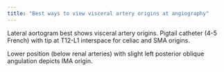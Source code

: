 ```yaml
---
title: "Best ways to view visceral artery origins at angiography"
---
```

Lateral aortogram best shows visceral artery origins. 
Pigtail catheter (4-5 French) with tip at T12-L1 interspace for celiac and SMA origins. 

Lower position (below renal arteries) with slight left posterior oblique angulation depicts IMA origin.

